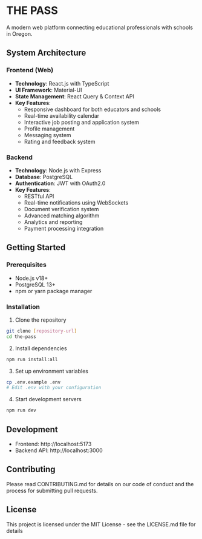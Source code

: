 # THE PASS

A modern web platform connecting educational professionals with schools in Oregon.

## System Architecture

### Frontend (Web)
- **Technology**: React.js with TypeScript
- **UI Framework**: Material-UI
- **State Management**: React Query & Context API
- **Key Features**:
  - Responsive dashboard for both educators and schools
  - Real-time availability calendar
  - Interactive job posting and application system
  - Profile management
  - Messaging system
  - Rating and feedback system

### Backend
- **Technology**: Node.js with Express
- **Database**: PostgreSQL
- **Authentication**: JWT with OAuth2.0
- **Key Features**:
  - RESTful API
  - Real-time notifications using WebSockets
  - Document verification system
  - Advanced matching algorithm
  - Analytics and reporting
  - Payment processing integration

## Getting Started

### Prerequisites
- Node.js v18+
- PostgreSQL 13+
- npm or yarn package manager

### Installation

1. Clone the repository
```bash
git clone [repository-url]
cd the-pass
```

2. Install dependencies
```bash
npm run install:all
```

3. Set up environment variables
```bash
cp .env.example .env
# Edit .env with your configuration
```

4. Start development servers
```bash
npm run dev
```

## Development

- Frontend: http://localhost:5173
- Backend API: http://localhost:3000

## Contributing
Please read CONTRIBUTING.md for details on our code of conduct and the process for submitting pull requests.

## License
This project is licensed under the MIT License - see the LICENSE.md file for details
